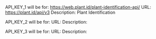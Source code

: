 API_KEY_1 will be for: https://web.plant.id/plant-identification-api/
URL: https://plant.id/api/v3
Description: Plant Identification

API_KEY_2 will be for: 
URL: 
Description: 

API_KEY_3 will be for: 
URL: 
Description: 